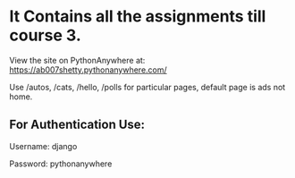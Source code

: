 # It Contains all the assignments till course 3.

View the site on PythonAnywhere at: https://ab007shetty.pythonanywhere.com/

Use /autos, /cats, /hello, /polls for particular pages, default page is ads not home.

## For Authentication Use: 
Username: django

Password: pythonanywhere
